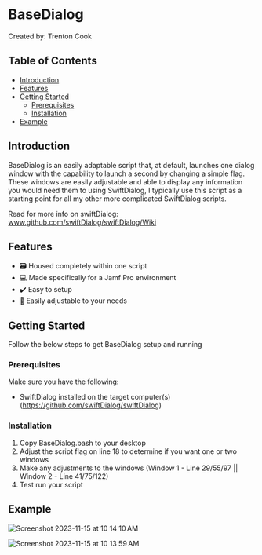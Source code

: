 # BaseDialog

Created by: Trenton Cook

## Table of Contents

- [Introduction](#introduction)
- [Features](#features)
- [Getting Started](#getting-started)
  - [Prerequisites](#prerequisites)
  - [Installation](#installation)
- [Example](#example)

## Introduction

BaseDialog is an easily adaptable script that, at default, launches one dialog window with the capability to launch a second by changing a simple flag. These windows are easily adjustable and able to display any information you would need them to using SwiftDialog, I typically use this script as a starting point for all my other more complicated SwiftDialog scripts.

Read for more info on swiftDialog:
www.github.com/swiftDialog/swiftDialog/Wiki

## Features

- 🗃️ Housed completely within one script
- 💻 Made specifically for a Jamf Pro environment
- ✔️ Easy to setup
- 🔧 Easily adjustable to your needs

## Getting Started

Follow the below steps to get BaseDialog setup and running

### Prerequisites

Make sure you have the following:

- SwiftDialog installed on the target computer(s) (https://github.com/swiftDialog/swiftDialog)

### Installation

1. Copy BaseDialog.bash to your desktop
2. Adjust the script flag on line 18 to determine if you want one or two windows
3. Make any adjustments to the windows (Window 1 - Line 29/55/97 || Window 2 - Line 41/75/122)
4. Test run your script

## Example
![Screenshot 2023-11-15 at 10 14 10 AM](https://github.com/Tc00k/BaseDialog/assets/150291395/0d3588ea-877b-4c4a-b45f-27b68e1f27bd)

![Screenshot 2023-11-15 at 10 13 59 AM](https://github.com/Tc00k/BaseDialog/assets/150291395/2cbf78b4-0952-4385-b6b5-aaa1cacf8329)
